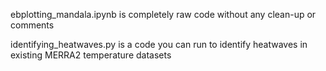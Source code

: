 ebplotting_mandala.ipynb is completely raw code without any clean-up or comments

identifying_heatwaves.py is a code you can run to identify heatwaves in existing MERRA2 temperature datasets
